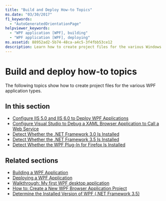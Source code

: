 ```yaml
---
title: "Build and Deploy How-to Topics"
ms.date: "03/30/2017"
f1_keywords: 
  - "AutoGeneratedOrientationPage"
helpviewer_keywords: 
  - "WPF application [WPF], building"
  - "WPF application [WPF], deploying"
ms.assetid: 88952ad2-5b74-48ca-a4c5-3f4fbb53ce12
description: Learn how to create project files for the various Windows Presentation Foundation application types.
---
```

# Build and deploy how-to topics

The following topics show how to create project files for the various WPF application types.

## In this section

- [Configure IIS 5.0 and IIS 6.0 to Deploy WPF Applications](how-to-configure-iis-5-0-and-iis-6-0-to-deploy-wpf-applications.md)
- [Configure Visual Studio to Debug a XAML Browser Application to Call a Web Service](configure-vs-to-debug-a-xaml-browser-to-call-a-web-service.md)
- [Detect Whether the .NET Framework 3.0 Is Installed](how-to-detect-whether-the-net-framework-3-0-is-installed.md)
- [Detect Whether the .NET Framework 3.5 Is Installed](how-to-detect-whether-the-net-framework-3-5-is-installed.md)
- [Detect Whether the WPF Plug-In for Firefox Is Installed](how-to-detect-whether-the-wpf-plug-in-for-firefox-is-installed.md)

## Related sections

- [Building a WPF Application](building-a-wpf-application-wpf.md)
- [Deploying a WPF Application](deploying-a-wpf-application-wpf.md)
- [Walkthrough: My first WPF desktop application](../getting-started/walkthrough-my-first-wpf-desktop-application.md)
- [How to: Create a New WPF Browser Application Project](/previous-versions/visualstudio/visual-studio-2010/bb628663(v=vs.100))
- [Determine the Installed Version of WPF (.NET Framework 3.5)](/previous-versions/dotnet/netframework-3.5/aa349641(v=vs.90))
